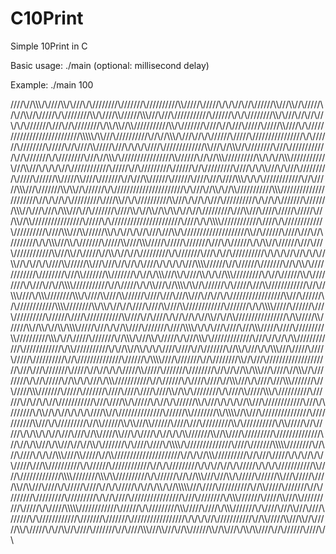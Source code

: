# C10Print
Simple 10Print in C 


Basic usage:
./main (optional: millisecond delay)

Example:
./main 100

///\/\\\/\/\\\\\\/\\/\///\\\\/\\///\\\/\\///\//\/\//\\/\///\/\//\\\////\//////\\\\\///\//\\/\///\/\\/\\/\\//\\\/\/\\/////\/\\\\/\//\\\\\//\\\/\////\\/\\\//\\\\//\\\/////\\/\\//\/\///\//\\\\/\\////\\\\//\/\//\/\\\\\\///\\/\//\\\//////\//\/\/\/\\\/\///\/\/\\\/\\/\\/\////\///\\\\/\\/\//\\\/\/\\//\\//\\\/\\\/\\////\///\\///\\//\\/\/\//////\\/\\\\/\\\\//\\\\\///\/\/\//\/\/\/\/\\\\\/\\\////\///\\//\/\/\\\//\\///\\\////\/\\///\//\\\\////\\/\\/////\/////\///\///\/\//\/\////\//\/\\\\\\\\\\/\\\\\/\//\\////\/\/\/\///\\\//\\\//\\\\\\/\\///\\//\\/\\\//\/\///\\\///\/\/\\//////\/\/\////////\\\/\\\///\//\/\\//\/\//\//\/\\/////\\//\\////\\\\/\//\//\\//\/\\/\\/\\\/\\/\/\//\\/\//\//\/\/\///\/\//\\\\\//\/\\//\\\\\\//\\/\///\//\/\/\\\/\/\/\\\///\/////////\\//\\\/\//////\\\/\\\/\///////\\///\\//\\\\\\\/\\\//\//\//\//\//\///\/\/\/\\\\////\//\\//\\//\\\\\\/\//\/\/////\/\\\\/\\\/\\\//\\\\\\///\/////\///\\/\//\\\\///\\\/\\/\\/\\/\/\\////\//\//////\\\//\/\/\/\\/\/\\\/\///\//\//\/\\////\/\/\\//\\\/\/\//////\/\\//\//\\/\\\/\\\\///\\/\\\/\//\\/\///\///\//\\/////\\\//////\\\\/\////\\\\\//\//\\\///\//\/\/\\//\\/\/\/\\\\/\///\//\\////\/\/\\\////\\\///\\/\//\/\\\\\\\/\\\/\\/\\//////\/\//\///\\//\\///\/\/\\\\\\\//\/\\//\/////\\\\\/\\\\//\\//\////\\/\\//\///\////\/\///\///\//\////\\/\\\/\//\\//\\\\\/\\//\\\\\/\/\///\//\/\///\\\\\\///\/\/\//\//\/////\/////\/\/\/\\//\\/\\\//\\/\\\//\//////\/\\\//\/\/\\\\\//\\\/\\/\//\////\//\/\\\\///\\/\\//\\/\\/\//\\//\//\/\/\/\/\//\\/\\/\/\\/\\\///\////\\/\//\////\\\\\\//\\/\//\\/\/\/\\/\\\\\\\///\\/\/\\//\/\////\\\/\/\//\\\\\/\\//\\\\//\\\\/\\\\\/\\/\/\\\/\/\\\///\/\/////\\\//\/\\\\//\/\\////\\/\//\//\\\///\/\/\\///\\\\//\\\\/\//\/\/////\/\//////\\//\///\\\/\\\//\//////\//////////\///\/\\\//\//\\/\\/\\\\\\\\\//\//\///\///\//\\////\\\/\\/////\/\//\//\//\\/////\/////\\//\//\\\\\\/\//\\\\\/\/\//\//\\\\/\\\/\\//\\/\\/\/\\/\//\\///\\\\/\\\//\/\///\/\////\//\//\/\////\\\\\/\/\\\/////\/\\//\/\/\\///\\\/\/\\\//\/\/////\\/\\/\\\\\\//\/\\\\/\\\//\/////\\\/\/\/\//\\\\///\/\\\\\\//\///\\//\/\//\\\/////\/\/\\//\/\\/\\\/\/////\\/\\/\\\\//\\/\//\///\\//\/\\\//\/\\\//\/////\/////\\\\///\\\\\/\/\\/\/\//\/\\\//\\\\/\\//\\//\\\//\/////\//\\/\\\//\/\///\/\\//\/\\\/\\\/\/\\\//////////\\\/\\/\\\/\\//\\\/\/\\/\\/\\\/\/\\\\\//\\\/\\\//\\\/\\///\/\\\\\//////\\\\///\\\///\\//\\//\\\/\\/\///\\\/\\\/\\/\\/\\\/\/\/\\\\\\\\\//\///\/\\\//\\\////\//\\\///////\\/\/\\\/\\\\/\\/////\/\//\//\/\/\\\////\/\///\\//\/\\\\//\/////\\\\\/\///\///\\/\\//\\/\\\\\\///\\\\/\\////\\\\/\\\/\\\//\\\\\\//////\//\/\\/\\\//\\//\/\///\\\\/\\//\////\/\/\\\/\\//\/\\//\\/\/\\\\\\\\/\////\/\//\///\\\//\\\///\/\/\\\/\\/\\\\//\/\\\/\/\\\\\\\\/\\\\\//\\//\////\\/\\///\/\/\\///\\\\//\//////////\\//\\//\\\\\\/\//\/\\/\\\\\\\/////\///\\\\\\\/\\\////\\\\////\\\\/\///\/\/\\///\/\\\///\\\/\/\/\\\\//\/\\\//\\\//\\/\\//////\////\////\/\//\\\\\//\/\\//\///\/\\/\\////\///\/\//\//\\\\\\\\///\/////\\\\\/\\\\/\\//\\\/\/\\//\//\\///\/\\\\\/\//\/\\\\/\/\//////\//\//\\\///\////\\\/\\/\\\\\\\\/////\\/\/////\\\//\/\\\//////\//\//\\//\/\///\\/\//\/\\//\////////\/\\\\/\///\\//\\/\//\/\\/\\//\\//\\/\\//\\\\\//\\\//\\\\/////\//////\////\/\\/\\\\\//\//\/\\\\//\///\/\\\\//\\\\/\\//\\\\/\\\\\\\\\/\/\/\//\\///\\/\\\//\\\\////\\/////\/\/\\/\///\\\\\\\\/\\/\\\/\\//\/\\\//\//\\\///\\\\\\\//\/\//\\//\//\\/\/\/////\/\/\\\\/\///////\/\/\\\\\\/\\//\\\///\/\/\\/\////\//\\\//\\\\\\\/\\/\//\\\\/\\//\///\\/\\\///\\\\\\/\\\/\///\//////\///\\/\//\\\//\\//\\/\\\\//\////\/\//\///\\///\///\/\/////\\/\\\\\/\/////\///\//\\\/\\//\\\\//\\\\/\\/\\/\\//\/\/\\//\/\/\\/\/\\\///////\\//\\\\/\\\/\/\/\\/\\\/\\\\\\/\//\\\/\/\/\//\\/\///\\\/\///\/\\//\/\////\///\\\/\/\\\//\/////\////\///\\/\///\//\\\/\\\\\\\\\//\/\/\\\/////\//\\\//\\\//\/////\/\\\\//\\/\//\\//\/\/\///////////\/\///\/\\\//\/\\/\//\\//\//\//\/\\/\/\/\//\\\//\\/\/\\/\\\/\\\/\////\\\\\/////\\\///\/\/\//\\///////\/\\//\\/\/\\//\\\\/\\\\\\\//\/\\\//\/\/\\\//\\\\\\//\\////////\\/\\//\\/////\\\//\\\\\/\\/\\/\/\/\\\/\\\\\\///\/\///\////\\\/\/\\\/\/\/\/\//\\/\\/\//\/\\\/\///\\/\/\\\\\\\///\\/\\\/\/\//\\/\/\/\\\\\\////\///\\//\\/\///\/\\\\\\\///////\\///\//\\//\////\/\\\//\//\\/\/\//\\/\//\/\\//\//\\\\\//\\\\/\\////////\\/\\//\/\/\\\\\/////\\\\\\/\\/\//////\///\\\//////\\\/\/\\//\\\/\\/\/\\////\//\////\/\\\/\/\/\\\//\/\/\\\\/\\//\///\\\/\\//\\/\\///\/\/\/\\\\\/\\///\\\/\\/\\\/\\//\\\\\///\\////\///\/\////\\\/\//\\\/\\\//\///\//\\/\\\\\//\\/\\\//\\\/\\/\\/\\////\\\\\/\/\\\//\///\/\///\/\////\\\//////\\\\//\////\/\/\\\\/\\\\\\\\/\/\\\\\//\/\\/\//\/\//\/\/\/\//\////\\/\///\////\//\/\\\\/\/\/\\/\\\/\///\//\/\//\\//\\\\/\//\///\\\\/\\\\\/\//\\\\\////\//\\//\/\/\\///\\/\///\//\//\/\\\\/\\/\/////////\\/\\\\\/////\\\//\\////\/\\/\\\/\\\\/\\/\\\/\/\\\/\//\\///\\//\\\\/////\\\\///\\\/\\////\\/\\\/\/\\/\\\/\\\\\///\//\//\\\\//\\\\///\/\\\////\/////\\///\/\/\/\////\///\/\\//\\//\\\/\\\\/\//\\/\\\\\///\\/\/\\/\/\\\\/\\/\/\/////\\/\\\////\\\/\/\/\/\\/\\\\\\\\/\\\//\//\/\///\/\///\/\/\\///\/\\\/\///\/\/\/\\\\\\\\\\//\//\///\/\\/\/\\//\\\/\/\/\/\\/\\\/\\//\\\\\\////\\\\/\///\/\\\//\\\\\////\//\/\/\/\/////\///\/\///\\\//\\/\\//\\\\\\\/\//\///\////\\/\/\\\/\//\\\////\/\\/\\/\\/\/\\/\\\/\\/\/\//\/\\///\\\\//\///\/\//\/\/\\\/\\///\///\\\/\//\/\/\////\/\//\\\//\\/\\////\////\/\\/\\\/\\//\\/\/\\\/\\/\//\//\\\/\\/\\\/\\\////\/\/\//\/\//\\\\/\///\\//////////\//\/\\\\\\\\/\//\/\//\//\\\\\\/\\\\//\/\/\/////\/\\\/\\\///\///\\//\\//\\\\\\\///\\///\\\\/\\\//\/\//\\\////\//\\\\/\/\/\\\////\/\\\///\/\\\\\/\/\\\\///\\//\/\/\\\/\\\///\/\/\\\//\//\\//\\/\\////\/\\/\\//\\\/\\\\/\\/\/\\\\\\\\\\///\\/\///\\//\/\////\///\\/\/\\\\\///\/\/\\//\//\/\//\\//\\\////\///\/\\\///\////\/\/\\\///\//\//\//\\\/\\//\\////\\//////\/////\///\/\/\\/\//\\\//\//\//\//\\/\\\\\\/\///\///\\/\//\//\\\\///\\\\//\//\/////\/\\/\////\\\/\\\///\//\\\\\\\\\\/////////\///\\///\///\\\/\\////////\/\\\\\\/////\\////\\\/\\\\\\/\///\/\/\/\\/\\\/\///\\\///\\\\///\\///\/\\\////\//\\\/\\/\///\///\//\/\/\/\\/\/\/\/\//\/\\/\//////\\///\/\////\//////\/\/\/\\/\\\/\\/\\//\\///\//\////\/\/\\/\/\\\\/////\\\\//\/\\\\//\\/\/\/\/\/\\\\/\\\//\///\\\/\\/\/\\\\/\/\\////\\\//\//\/\//\\//\\\////\\\\\\\/\//\\\\/\//\\//\\\\//\/\/\/\/\\\\//\\\\///\\/\\\\/\\\\/\///\\\//\\\//\//\//\\\//\/\/\\\/\
